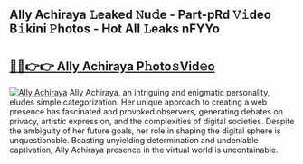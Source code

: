 ## Ally Achiraya 𝙻eaked 𝙽u𝚍e - Part-pRd 𝚅𝚒deo B𝚒kini 𝙿hotos - Hot All 𝙻eaks nFYYo

# <h2><a href="http://ld5af07.urlbe.top/?page=Ally+Achiraya">🔗🔗👉👉 Ally Achiraya P𝚑oto𝚜Vid𝚎o</a></h2>

[![Ally Achiraya](https://i.imgur.com/eBuTRDB.gif)](http://ld5af07.urlbe.top/?page=Ally+Achiraya)
Ally Achiraya, an intriguing and enigmatic personality, eludes simple categorization. Her unique approach to creating a web presence has fascinated and provoked observers, generating debates on privacy, artistic expression, and the complexities of digital societies. Despite the ambiguity of her future goals, her role in shaping the digital sphere is unquestionable. Boasting unyielding determination and undeniable captivation, Ally Achiraya presence in the virtual world is uncontainable.
